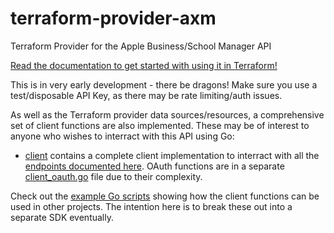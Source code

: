# terraform-provider-axm

Terraform Provider for the Apple Business/School Manager API

[Read the documentation to get started with using it in Terraform!](https://registry.terraform.io/providers/neilmartin83/axm/latest/docs)

This is in very early development - there be dragons! Make sure you use a test/disposable API Key, as there may be rate limiting/auth issues.

As well as the Terraform provider data sources/resources, a comprehensive set of client functions are also implemented. These may be of interest to anyone who wishes to interract with this API using Go:

* [client](internal/client) contains a complete client implementation to interract with all the [endpoints documented here](https://developer.apple.com/documentation/apple-school-and-business-manager-api). OAuth functions are in a separate [client_oauth.go](internal/client/client_oauth.go) file due to their complexity.

Check out the [example Go scripts](examples/client) showing how the client functions can be used in other projects. The intention here is to break these out into a separate SDK eventually.
